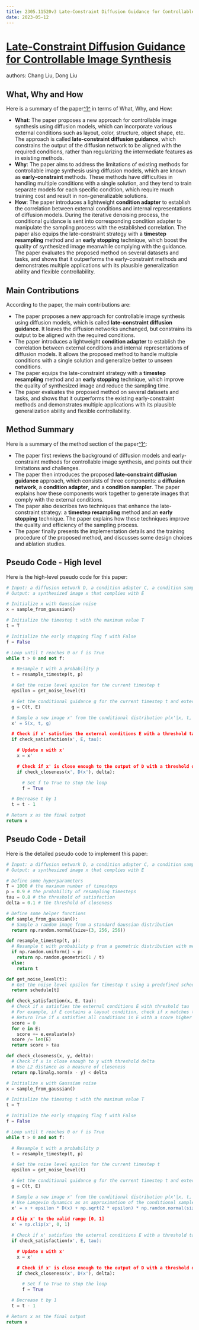 ```yaml
---
title: 2305.11520v3 Late-Constraint Diffusion Guidance for Controllable Image Synthesis
date: 2023-05-12
---
```


# [Late-Constraint Diffusion Guidance for Controllable Image Synthesis](http://arxiv.org/abs/2305.11520v3)

authors: Chang Liu, Dong Liu


## What, Why and How

[1]: https://arxiv.org/abs/2305.11520 "[2305.11520] Late-Constraint Diffusion Guidance for Controllable Image ..."
[2]: https://arxiv.org/pdf/2305.11520.pdf "Late-Constraint Diffusion Guidance for Controllable Image ... - arXiv.org"
[3]: http://export.arxiv.org/abs/2103.11520v3 "[2103.11520v3] Unsupervised and self-adaptative techniques for cross ..."

Here is a summary of the paper[^1^][1] in terms of What, Why, and How:

- **What**: The paper proposes a new approach for controllable image synthesis using diffusion models, which can incorporate various external conditions such as layout, color, structure, object shape, etc. The approach is called **late-constraint diffusion guidance**, which constrains the output of the diffusion network to be aligned with the required conditions, rather than regularizing the intermediate features as in existing methods.
- **Why**: The paper aims to address the limitations of existing methods for controllable image synthesis using diffusion models, which are known as **early-constraint** methods. These methods have difficulties in handling multiple conditions with a single solution, and they tend to train separate models for each specific condition, which require much training cost and result in non-generalizable solutions.
- **How**: The paper introduces a lightweight **condition adapter** to establish the correlation between external conditions and internal representations of diffusion models. During the iterative denoising process, the conditional guidance is sent into corresponding condition adapter to manipulate the sampling process with the established correlation. The paper also equips the late-constraint strategy with a **timestep resampling** method and an **early stopping** technique, which boost the quality of synthesized image meanwhile complying with the guidance. The paper evaluates the proposed method on several datasets and tasks, and shows that it outperforms the early-constraint methods and demonstrates multiple applications with its plausible generalization ability and flexible controllability.

## Main Contributions

According to the paper, the main contributions are:

- The paper proposes a new approach for controllable image synthesis using diffusion models, which is called **late-constraint diffusion guidance**. It leaves the diffusion networks unchanged, but constrains its output to be aligned with the required conditions.
- The paper introduces a lightweight **condition adapter** to establish the correlation between external conditions and internal representations of diffusion models. It allows the proposed method to handle multiple conditions with a single solution and generalize better to unseen conditions.
- The paper equips the late-constraint strategy with a **timestep resampling** method and an **early stopping** technique, which improve the quality of synthesized image and reduce the sampling time.
- The paper evaluates the proposed method on several datasets and tasks, and shows that it outperforms the existing early-constraint methods and demonstrates multiple applications with its plausible generalization ability and flexible controllability.

## Method Summary

[1]: https://arxiv.org/abs/2305.11520 "[2305.11520] Late-Constraint Diffusion Guidance for Controllable Image ..."
[2]: https://arxiv.org/pdf/2305.11520.pdf "Late-Constraint Diffusion Guidance for Controllable Image ... - arXiv.org"
[3]: http://export.arxiv.org/abs/2103.11520v3 "[2103.11520v3] Unsupervised and self-adaptative techniques for cross ..."

Here is a summary of the method section of the paper[^1^][2]:

- The paper first reviews the background of diffusion models and early-constraint methods for controllable image synthesis, and points out their limitations and challenges.
- The paper then introduces the proposed **late-constraint diffusion guidance** approach, which consists of three components: a **diffusion network**, a **condition adapter**, and a **condition sampler**. The paper explains how these components work together to generate images that comply with the external conditions.
- The paper also describes two techniques that enhance the late-constraint strategy: a **timestep resampling** method and an **early stopping** technique. The paper explains how these techniques improve the quality and efficiency of the sampling process.
- The paper finally presents the implementation details and the training procedure of the proposed method, and discusses some design choices and ablation studies.

## Pseudo Code - High level

Here is the high-level pseudo code for this paper:

```python
# Input: a diffusion network D, a condition adapter C, a condition sampler S, and a set of external conditions E
# Output: a synthesized image x that complies with E

# Initialize x with Gaussian noise
x = sample_from_gaussian()

# Initialize the timestep t with the maximum value T
t = T

# Initialize the early stopping flag f with False
f = False

# Loop until t reaches 0 or f is True
while t > 0 and not f:

  # Resample t with a probability p
  t = resample_timestep(t, p)

  # Get the noise level epsilon for the current timestep t
  epsilon = get_noise_level(t)

  # Get the conditional guidance g for the current timestep t and external conditions E
  g = C(t, E)

  # Sample a new image x' from the conditional distribution p(x'|x, t, g)
  x' = S(x, t, g)

  # Check if x' satisfies the external conditions E with a threshold tau
  if check_satisfaction(x', E, tau):

    # Update x with x'
    x = x'

    # Check if x' is close enough to the output of D with a threshold delta
    if check_closeness(x', D(x'), delta):

      # Set f to True to stop the loop
      f = True

  # Decrease t by 1
  t = t - 1

# Return x as the final output
return x
```

## Pseudo Code - Detail

Here is the detailed pseudo code to implement this paper:

```python
# Input: a diffusion network D, a condition adapter C, a condition sampler S, and a set of external conditions E
# Output: a synthesized image x that complies with E

# Define some hyperparameters
T = 1000 # the maximum number of timesteps
p = 0.9 # the probability of resampling timesteps
tau = 0.8 # the threshold of satisfaction
delta = 0.1 # the threshold of closeness

# Define some helper functions
def sample_from_gaussian():
  # Sample a random image from a standard Gaussian distribution
  return np.random.normal(size=(3, 256, 256))

def resample_timestep(t, p):
  # Resample t with probability p from a geometric distribution with mean t
  if np.random.uniform() < p:
    return np.random.geometric(1 / t)
  else:
    return t

def get_noise_level(t):
  # Get the noise level epsilon for timestep t using a predefined schedule
  return schedule[t]

def check_satisfaction(x, E, tau):
  # Check if x satisfies the external conditions E with threshold tau
  # For example, if E contains a layout condition, check if x matches the layout
  # Return True if x satisfies all conditions in E with a score higher than tau
  score = 0
  for e in E:
    score += e.evaluate(x)
  score /= len(E)
  return score > tau

def check_closeness(x, y, delta):
  # Check if x is close enough to y with threshold delta
  # Use L2 distance as a measure of closeness
  return np.linalg.norm(x - y) < delta

# Initialize x with Gaussian noise
x = sample_from_gaussian()

# Initialize the timestep t with the maximum value T
t = T

# Initialize the early stopping flag f with False
f = False

# Loop until t reaches 0 or f is True
while t > 0 and not f:

  # Resample t with a probability p
  t = resample_timestep(t, p)

  # Get the noise level epsilon for the current timestep t
  epsilon = get_noise_level(t)

  # Get the conditional guidance g for the current timestep t and external conditions E
  g = C(t, E)

  # Sample a new image x' from the conditional distribution p(x'|x, t, g)
  # Use Langevin dynamics as an approximation of the conditional sampler S
  x' = x + epsilon * D(x) + np.sqrt(2 * epsilon) * np.random.normal(size=(3, 256, 256))
  
  # Clip x' to the valid range [0, 1]
  x' = np.clip(x', 0, 1)

  # Check if x' satisfies the external conditions E with a threshold tau
  if check_satisfaction(x', E, tau):

    # Update x with x'
    x = x'

    # Check if x' is close enough to the output of D with a threshold delta
    if check_closeness(x', D(x'), delta):

      # Set f to True to stop the loop
      f = True

  # Decrease t by 1
  t = t - 1

# Return x as the final output
return x
```